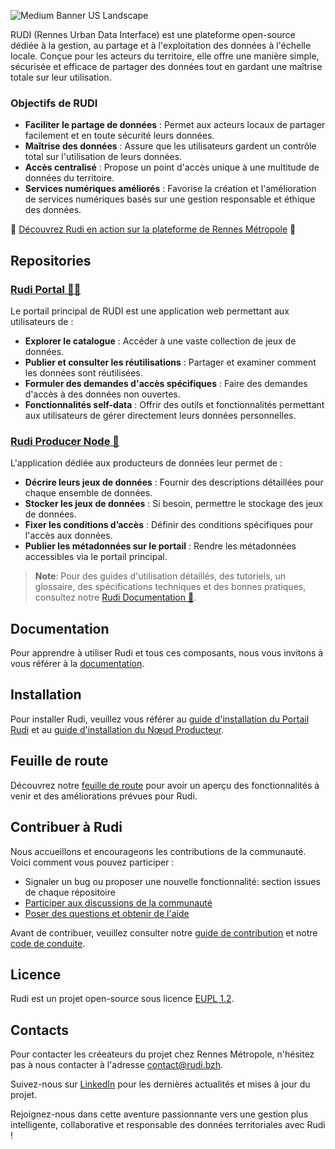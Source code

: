 ![Medium Banner US Landscape](https://github.com/Rudi-pages-WIP/.github/assets/14858948/6b0df183-cca6-4898-8a11-41a26b6ca202)

RUDI (Rennes Urban Data Interface) est une plateforme open-source dédiée à la gestion, au partage et à l'exploitation des données à l'échelle locale. Conçue pour les acteurs du territoire, elle offre une manière simple, sécurisée et efficace de partager des données tout en gardant une maîtrise totale sur leur utilisation.

### Objectifs de RUDI

- **Faciliter le partage de données** : Permet aux acteurs locaux de partager facilement et en toute sécurité leurs données.
- **Maîtrise des données** : Assure que les utilisateurs gardent un contrôle total sur l'utilisation de leurs données.
- **Accès centralisé** : Propose un point d'accès unique à une multitude de données du territoire.
- **Services numériques améliorés** : Favorise la création et l'amélioration de services numériques basés sur une gestion responsable et éthique des données.

🚀 [Découvrez Rudi en action sur la plateforme de Rennes Métropole](https://rudi.bzh/) 🚀

## Repositories

### [Rudi Portal 🧑‍💻](https://github.com/Rudi-pages-WIP/Rudi-Portal)

Le portail principal de RUDI est une application web permettant aux utilisateurs de :

- **Explorer le catalogue** : Accéder à une vaste collection de jeux de données.
- **Publier et consulter les réutilisations** : Partager et examiner comment les données sont réutilisées.
- **Formuler des demandes d'accès spécifiques** : Faire des demandes d'accès à des données non ouvertes.
- **Fonctionnalités self-data** : Offrir des outils et fonctionnalités permettant aux utilisateurs de gérer directement leurs données personnelles.

### [Rudi Producer Node 🔨](https://github.com/Rudi-pages-WIP/Rudi-Producer-Node)

L'application dédiée aux producteurs de données leur permet de :

- **Décrire leurs jeux de données** : Fournir des descriptions détaillées pour chaque ensemble de données.
- **Stocker les jeux de données** : Si besoin, permettre le stockage des jeux de données.
- **Fixer les conditions d’accès** : Définir des conditions spécifiques pour l'accès aux données.
- **Publier les métadonnées sur le portail** : Rendre les métadonnées accessibles via le portail principal.

> **Note**: Pour des guides d'utilisation détaillés, des tutoriels, un glossaire, des spécifications techniques et des bonnes pratiques, consultez notre [Rudi Documentation 📑](https://github.com/Rudi-pages-WIP/Rudi-Documentation).

## Documentation

Pour apprendre à utiliser Rudi et tous ces composants, nous vous invitons à vous référer à la [documentation](https://doc.rudi.bzh). 

## Installation

Pour installer Rudi, veuillez vous référer au [guide d'installation du Portail Rudi](https://github.com/Rudi-pages-WIP/Rudi-Portal/blob/main/INSTALL.md) et au [guide d'installation du Nœud Producteur](https://github.com/Rudi-pages-WIP/Rudi-Producer-Node/blob/main/INSTALL.md).

## Feuille de route

Découvrez notre [feuille de route](https://github.com/orgs/Rudi-pages-WIP/projects/1) pour avoir un aperçu des fonctionnalités à venir et des améliorations prévues pour Rudi.

## Contribuer à Rudi

Nous accueillons et encourageons les contributions de la communauté. Voici comment vous pouvez participer :

- Signaler un bug ou proposer une nouvelle fonctionnalité: section issues de chaque répositoire
- [Participer aux discussions de la communauté](https://github.com/orgs/Rudi-pages-WIP/discussions)
- [Poser des questions et obtenir de l'aide](https://github.com/orgs/Rudi-pages-WIP/discussions/categories/questions-et-r%C3%A9ponses)

Avant de contribuer, veuillez consulter notre [guide de contribution](CONTRIBUTING.md) et notre [code de conduite](CODE_OF_CONDUCT.md).

## Licence

Rudi est un projet open-source sous licence [EUPL 1.2](LICENCE.md).

## Contacts

Pour contacter les créeateurs du projet chez Rennes Métropole, n'hésitez pas à nous contacter à l'adresse [contact@rudi.bzh](mailto:contact@rudi.bzh).

Suivez-nous sur [LinkedIn](https://www.linkedin.com/company/portail-rudi/about/) pour les dernières actualités et mises à jour du projet.

Rejoignez-nous dans cette aventure passionnante vers une gestion plus intelligente, collaborative et responsable des données territoriales avec Rudi !
